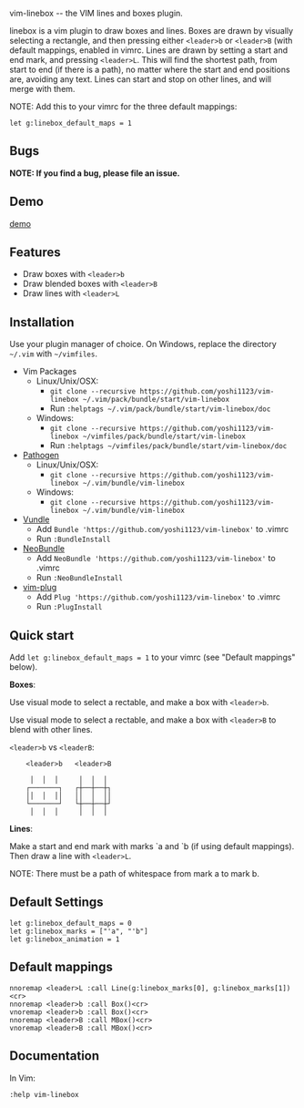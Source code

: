 vim-linebox -- the VIM lines and boxes plugin.

linebox is a vim plugin to draw boxes and lines. Boxes are drawn by visually
selecting a rectangle, and then pressing either `<leader>b` or `<leader>B`
(with default mappings, enabled in vimrc. Lines are drawn by setting a start
and end mark, and pressing `<leader>L`. This will find the shortest path, from
start to end (if there is a path), no matter where the start and end positions
are, avoiding any text. Lines can start and stop on other lines, and will
merge with them.

NOTE: Add this to your vimrc for the three default mappings:
```
let g:linebox_default_maps = 1
```

## Bugs

**NOTE: If you find a bug, please file an issue.**

## Demo

[demo](doc/vim-linebox-demo.gif)

## Features

- Draw boxes with `<leader>b`
- Draw blended boxes with `<leader>B`
- Draw lines with `<leader>L`

## Installation

Use your plugin manager of choice. On Windows, replace the directory `~/.vim`
with `~/vimfiles`.

- Vim Packages
    - Linux/Unix/OSX:
        - `git clone --recursive https://github.com/yoshi1123/vim-linebox ~/.vim/pack/bundle/start/vim-linebox`
      - Run `:helptags ~/.vim/pack/bundle/start/vim-linebox/doc`
    - Windows:
        - `git clone --recursive https://github.com/yoshi1123/vim-linebox ~/vimfiles/pack/bundle/start/vim-linebox`
      - Run `:helptags ~/vimfiles/pack/bundle/start/vim-linebox/doc`
- [Pathogen](https://github.com/tpope/vim-pathogen)
  - Linux/Unix/OSX:
      - `git clone --recursive https://github.com/yoshi1123/vim-linebox ~/.vim/bundle/vim-linebox`
  - Windows:
      - `git clone --recursive https://github.com/yoshi1123/vim-linebox ~/.vim/bundle/vim-linebox`
- [Vundle](https://github.com/gmarik/vundle)
  - Add `Bundle 'https://github.com/yoshi1123/vim-linebox'` to .vimrc
  - Run `:BundleInstall`
- [NeoBundle](https://github.com/Shougo/neobundle.vim)
  - Add `NeoBundle 'https://github.com/yoshi1123/vim-linebox'` to .vimrc
  - Run `:NeoBundleInstall`
- [vim-plug](https://github.com/junegunn/vim-plug)
  - Add `Plug 'https://github.com/yoshi1123/vim-linebox'` to .vimrc
  - Run `:PlugInstall`

## Quick start


Add `let g:linebox_default_maps = 1` to your vimrc (see "Default mappings"
below).


**Boxes**:

Use visual mode to select a rectable, and make a box with `<leader>b`.

Use visual mode to select a rectable, and make a box with `<leader>B` to blend
with other lines.

`<leader>b` vs `<leaderB`:
```
    <leader>b   <leader>B
 
     │  │  │     │  │  │
    ┌───────┐   ┌┼──┼──┼┐
    ││  │  ││   ││  │  ││
    └───────┘   └┼──┼──┼┘
     │  │  │     │  │  │
```

**Lines**:

Make a start and end mark with marks \`a and \`b (if using default mappings).
Then draw a line with `<leader>L`.

NOTE: There must be a path of whitespace from mark a to mark b.

## Default Settings

```
let g:linebox_default_maps = 0
let g:linebox_marks = ["'a", "'b"]
let g:linebox_animation = 1
```

## Default mappings

    nnoremap <leader>L :call Line(g:linebox_marks[0], g:linebox_marks[1])<cr>
    nnoremap <leader>b :call Box()<cr>
    vnoremap <leader>b :call Box()<cr>
    nnoremap <leader>B :call MBox()<cr>
    vnoremap <leader>B :call MBox()<cr>

## Documentation

In Vim:

    :help vim-linebox
